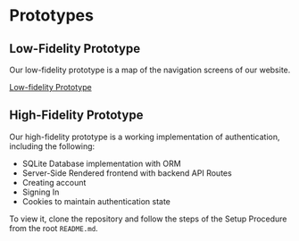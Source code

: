 # Prototypes

## Low-Fidelity Prototype

Our low-fidelity prototype is a map of the navigation screens of our website.

[Low-fidelity Prototype](designPrototype.pdf)

## High-Fidelity Prototype

Our high-fidelity prototype is a working implementation of authentication, including the following:

- SQLite Database implementation with ORM
- Server-Side Rendered frontend with backend API Routes
- Creating account
- Signing In
- Cookies to maintain authentication state

To view it, clone the repository and follow the steps of the Setup Procedure from the root `README.md`.
